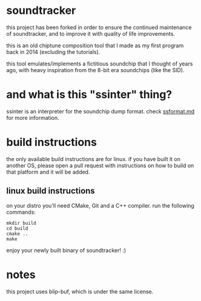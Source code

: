 # soundtracker

this project has been forked in order to ensure the continued maintenance of soundtracker, and to improve it with quality of life improvements.

this is an old chiptune composition tool that I made as my first program back in 2014 (excluding the tutorials).

this tool emulates/implements a fictitious soundchip that I thought of years ago, with heavy inspiration from the 8-bit era soundchips (like the SID).

# and what is this "ssinter" thing?

ssinter is an interpreter for the soundchip dump format. check [ssformat.md](papers/ssformat.md) for more information.

# build instructions

the only available build instructions are for linux. if you have built it on another OS, please open a pull request with instructions on how to build on that platform and it will be added.

## linux build instructions

on your distro you'll need CMake, Git and a C++ compiler.
run the following commands:
```
mkdir build
cd build
cmake ..
make
```
enjoy your newly built binary of soundtracker! :)

# notes

this project uses blip-buf, which is under the same license.
